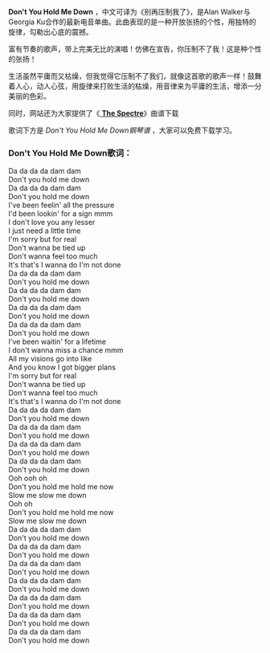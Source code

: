 

**Don't You Hold Me Down** ，中文可译为《别再压制我了》，是Alan Walker与Georgia
Ku合作的最新电音单曲。此曲表现的是一种开放张扬的个性，用独特的旋律，勾勒出心底的震撼。

富有节奏的歌声，带上完美无比的演唱！仿佛在宣告，你压制不了我！这是种个性的张扬！

生活虽然平庸而又枯燥，但我觉得它压制不了我们，就像这首歌的歌声一样！鼓舞着人心，动人心弦，用旋律来打败生活的枯燥，用音律来为平庸的生活，增添一分美丽的色彩。

同时，网站还为大家提供了《[ **The Spectre**](Music-10557-The-Spectre-Alan-Walker.html "The
Spectre")》曲谱下载

歌词下方是 _Don't You Hold Me Down钢琴谱_ ，大家可以免费下载学习。

### Don't You Hold Me Down歌词：

Da da da da dam dam  
Don't you hold me down  
Da da da da dam dam  
Don't you hold me down  
I've been feelin' all the pressure  
I'd been lookin' for a sign mmm  
I don't love you any lesser  
I just need a little time  
I'm sorry but for real  
Don't wanna be tied up  
Don't wanna feel too much  
It's that's I wanna do I'm not done  
Da da da da dam dam  
Don't you hold me down  
Da da da da dam dam  
Don't you hold me down  
Da da da da dam dam  
Don't you hold me down  
Da da da da dam dam  
Don't you hold me down  
I've been waitin' for a lifetime  
I don't wanna miss a chance mmm  
All my visions go into like  
And you know I got bigger plans  
I'm sorry but for real  
Don't wanna be tied up  
Don't wanna feel too much  
It's that's I wanna do I'm not done  
Da da da da dam dam  
Don't you hold me down  
Da da da da dam dam  
Don't you hold me down  
Da da da da dam dam  
Don't you hold me down  
Da da da da dam dam  
Don't you hold me down  
Ooh ooh oh  
Don't you hold me hold me now  
Slow me slow me down  
Ooh oh  
Don't you hold me hold me now  
Slow me slow me down  
Da da da da dam dam  
Don't you hold me down  
Da da da da dam dam  
Don't you hold me down  
Da da da da dam dam  
Don't you hold me down  
Da da da da dam dam  
Don't you hold me down  
Da da da da dam dam  
Don't you hold me down  
Da da da da dam dam  
Don't you hold me down  
Da da da da dam dam  
Don't you hold me down

